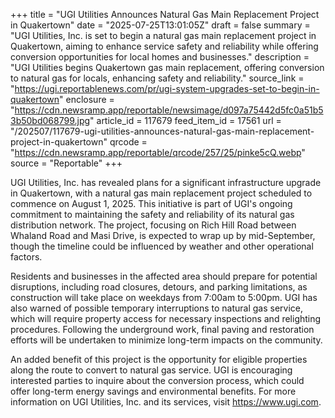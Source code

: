 +++
title = "UGI Utilities Announces Natural Gas Main Replacement Project in Quakertown"
date = "2025-07-25T13:01:05Z"
draft = false
summary = "UGI Utilities, Inc. is set to begin a natural gas main replacement project in Quakertown, aiming to enhance service safety and reliability while offering conversion opportunities for local homes and businesses."
description = "UGI Utilities begins Quakertown gas main replacement, offering conversion to natural gas for locals, enhancing safety and reliability."
source_link = "https://ugi.reportablenews.com/pr/ugi-system-upgrades-set-to-begin-in-quakertown"
enclosure = "https://cdn.newsramp.app/reportable/newsimage/d097a75442d5fc0a51b53b50bd068799.jpg"
article_id = 117679
feed_item_id = 17561
url = "/202507/117679-ugi-utilities-announces-natural-gas-main-replacement-project-in-quakertown"
qrcode = "https://cdn.newsramp.app/reportable/qrcode/257/25/pinke5cQ.webp"
source = "Reportable"
+++

<p>UGI Utilities, Inc. has revealed plans for a significant infrastructure upgrade in Quakertown, with a natural gas main replacement project scheduled to commence on August 1, 2025. This initiative is part of UGI's ongoing commitment to maintaining the safety and reliability of its natural gas distribution network. The project, focusing on Rich Hill Road between Whaland Road and Masi Drive, is expected to wrap up by mid-September, though the timeline could be influenced by weather and other operational factors.</p><p>Residents and businesses in the affected area should prepare for potential disruptions, including road closures, detours, and parking limitations, as construction will take place on weekdays from 7:00am to 5:00pm. UGI has also warned of possible temporary interruptions to natural gas service, which will require property access for necessary inspections and relighting procedures. Following the underground work, final paving and restoration efforts will be undertaken to minimize long-term impacts on the community.</p><p>An added benefit of this project is the opportunity for eligible properties along the route to convert to natural gas service. UGI is encouraging interested parties to inquire about the conversion process, which could offer long-term energy savings and environmental benefits. For more information on UGI Utilities, Inc. and its services, visit <a href='https://www.ugi.com' rel='nofollow' target='_blank'>https://www.ugi.com</a>.</p>
